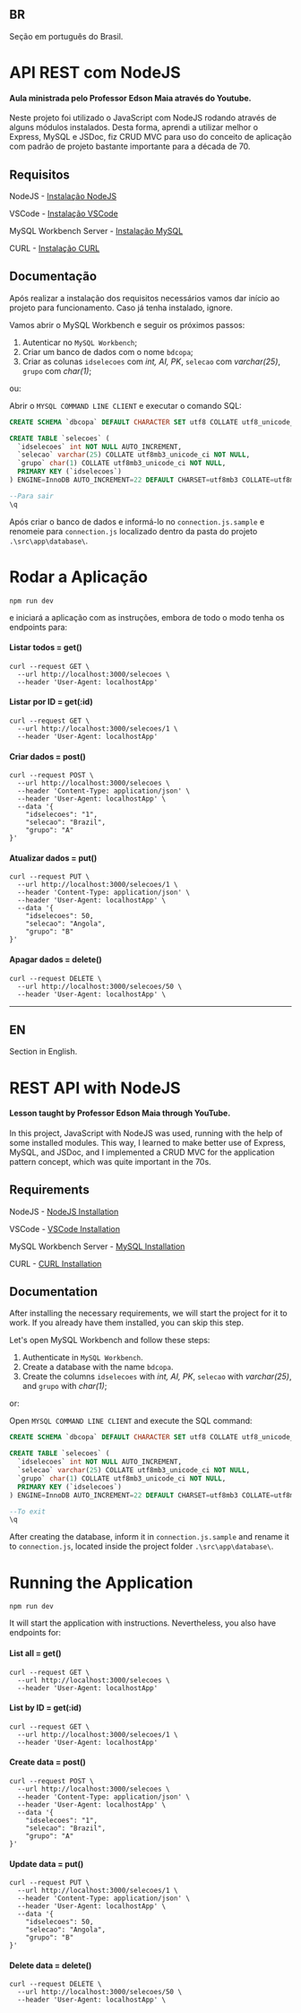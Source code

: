 ## BR

Seção em português do Brasil.

# API REST com NodeJS
#### Aula ministrada pelo Professor Edson Maia através do Youtube.

Neste projeto foi utilizado o JavaScript com NodeJS rodando através de alguns módulos instalados. Desta forma, aprendi a utilizar melhor o Express, MySQL e JSDoc, fiz CRUD MVC para uso do conceito de aplicação com padrão de projeto bastante importante para a década de 70.

## Requisitos
NodeJS                  - [Instalação NodeJS](https://nodejs.org/pt-br/download)

VSCode                  - [Instalação VSCode](https://code.visualstudio.com/download)

MySQL Workbench Server  - [Instalação MySQL](https://dev.mysql.com/downloads/windows/installer/8.0.html)

CURL                    - [Instalação CURL](https://curl.se/download.html)

## Documentação
Após realizar a instalação dos requisitos necessários vamos dar início ao projeto para funcionamento. Caso já tenha instalado, ignore.


Vamos abrir o MySQL Workbench e seguir os próximos passos:
1. Autenticar no `MySQL Workbench`;
2. Criar um banco de dados com o nome `bdcopa`;
3. Criar as colunas `idselecoes` com _int, AI, PK_, `selecao` com _varchar(25)_, `grupo` com _char(1)_;

ou:

Abrir o `MYSQL COMMAND LINE CLIENT` e executar o comando SQL:
``` sql
CREATE SCHEMA `dbcopa` DEFAULT CHARACTER SET utf8 COLLATE utf8_unicode_ci;

CREATE TABLE `selecoes` (
  `idselecoes` int NOT NULL AUTO_INCREMENT,
  `selecao` varchar(25) COLLATE utf8mb3_unicode_ci NOT NULL,
  `grupo` char(1) COLLATE utf8mb3_unicode_ci NOT NULL,
  PRIMARY KEY (`idselecoes`)
) ENGINE=InnoDB AUTO_INCREMENT=22 DEFAULT CHARSET=utf8mb3 COLLATE=utf8mb3_unicode_ci;

--Para sair
\q
```

Após criar o banco de dados e informá-lo no `connection.js.sample` e renomeie para `connection.js` localizado dentro da pasta do projeto `.\src\app\database\`.

# Rodar a Aplicação

``` node
npm run dev 
``` 

e iniciará a aplicação com as instruções, embora de todo o modo tenha os endpoints para:
#### Listar todos        = get()
```curl
curl --request GET \
  --url http://localhost:3000/selecoes \
  --header 'User-Agent: localhostApp' 
```
#### Listar por ID       = get(:id)
```curl
curl --request GET \
  --url http://localhost:3000/selecoes/1 \
  --header 'User-Agent: localhostApp' 
```
#### Criar dados       = post()
```curl
curl --request POST \
  --url http://localhost:3000/selecoes \
  --header 'Content-Type: application/json' \
  --header 'User-Agent: localhostApp' \
  --data '{
	"idselecoes": "1",
	"selecao": "Brazil",
	"grupo": "A"
}'
```
#### Atualizar dados    = put()
```curl
curl --request PUT \
  --url http://localhost:3000/selecoes/1 \
  --header 'Content-Type: application/json' \
  --header 'User-Agent: localhostApp' \
  --data '{
	"idselecoes": 50,
	"selecao": "Angola",
	"grupo": "B"
}'
```
#### Apagar dados      = delete()
```curl
curl --request DELETE \
  --url http://localhost:3000/selecoes/50 \
  --header 'User-Agent: localhostApp' \
```

---


## EN

Section in English.

# REST API with NodeJS
#### Lesson taught by Professor Edson Maia through YouTube.

In this project, JavaScript with NodeJS was used, running with the help of some installed modules. This way, I learned to make better use of Express, MySQL, and JSDoc, and I implemented a CRUD MVC for the application pattern concept, which was quite important in the 70s.

## Requirements
NodeJS                  - [NodeJS Installation](https://nodejs.org/en/download)

VSCode                  - [VSCode Installation](https://code.visualstudio.com/download)

MySQL Workbench Server  - [MySQL Installation](https://dev.mysql.com/downloads/windows/installer/8.0.html)

CURL                    - [CURL Installation](https://curl.se/download.html)

## Documentation
After installing the necessary requirements, we will start the project for it to work. If you already have them installed, you can skip this step.

Let's open MySQL Workbench and follow these steps:
1. Authenticate in `MySQL Workbench`.
2. Create a database with the name `bdcopa`.
3. Create the columns `idselecoes` with _int, AI, PK_, `selecao` with _varchar(25)_, and `grupo` with _char(1)_;

or:

Open `MYSQL COMMAND LINE CLIENT` and execute the SQL command:
``` sql
CREATE SCHEMA `dbcopa` DEFAULT CHARACTER SET utf8 COLLATE utf8_unicode_ci;

CREATE TABLE `selecoes` (
  `idselecoes` int NOT NULL AUTO_INCREMENT,
  `selecao` varchar(25) COLLATE utf8mb3_unicode_ci NOT NULL,
  `grupo` char(1) COLLATE utf8mb3_unicode_ci NOT NULL,
  PRIMARY KEY (`idselecoes`)
) ENGINE=InnoDB AUTO_INCREMENT=22 DEFAULT CHARSET=utf8mb3 COLLATE=utf8mb3_unicode_ci;

--To exit
\q
```

After creating the database, inform it in `connection.js.sample` and rename it to `connection.js`, located inside the project folder `.\src\app\database\`.

# Running the Application

``` node
npm run dev 
``` 

It will start the application with instructions. Nevertheless, you also have endpoints for:
#### List all        = get()
```curl
curl --request GET \
  --url http://localhost:3000/selecoes \
  --header 'User-Agent: localhostApp' 
```
#### List by ID       = get(:id)
```curl
curl --request GET \
  --url http://localhost:3000/selecoes/1 \
  --header 'User-Agent: localhostApp' 
```
#### Create data       = post()
```curl
curl --request POST \
  --url http://localhost:3000/selecoes \
  --header 'Content-Type: application/json' \
  --header 'User-Agent: localhostApp' \
  --data '{
	"idselecoes": "1",
	"selecao": "Brazil",
	"grupo": "A"
}'
```
#### Update data    = put()
```curl
curl --request PUT \
  --url http://localhost:3000/selecoes/1 \
  --header 'Content-Type: application/json' \
  --header 'User-Agent: localhostApp' \
  --data '{
	"idselecoes": 50,
	"selecao": "Angola",
	"grupo": "B"
}'
```
#### Delete data      = delete()
```curl
curl --request DELETE \
  --url http://localhost:3000/selecoes/50 \
  --header 'User-Agent: localhostApp' \
```